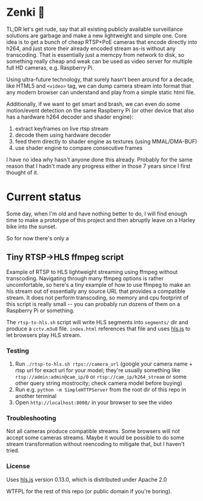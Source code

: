 # Zenki 👀
TL;DR let's get rude, say that all existing publicly available surveillance solutions are garbage and make a new lightweight and simple one. Core idea is to get a bunch of cheap RTSP+PoE cameras that encode directly into h264, and just store their already encoded stream as-is without any transcoding. That is essentially just a memcpy from network to disk, so something really cheap and weak can be used as video server for multiple full HD cameras, e.g. Raspberry Pi.

Using ultra-future technology, that surely hasn't been around for a decade, like HTML5 and `<video>` tag, we can dump camera stream into format that any modern browser can understand and play from a simple static html file.

Additionally, if we want to get smart and brash, we can even do some motion/event detection on the same Raspberry Pi (or other device that also has a hardware h264 decoder and shader engine):
1. extract keyframes on live rtsp stream
2. decode them using hardware decoder
3. feed them directly to shader engine as textures (using MMAL/DMA-BUF)
4. use shader engine to compare consecutive frames

I have no idea why hasn't anyone done this already. Probably for the same reason that I hadn't made any progress either in those 7 years since I first thought of it.

# Current status
Some day, when I'm old and have nothing better to do, I will find enough time to make a prototype of this project and then abruptly leave on a Harley bike into the sunset.

So for now there's only a

## Tiny RTSP->HLS ffmpeg script
Example of RTSP to HLS lightweight streaming using ffmpeg without transcoding.
Navigating through many ffmpeg options is rather uncomfortable, so here's a tiny example of how to use ffmpeg to make an hls stream out of essentially any source URL that provides a compatible stream. It does not perform transcoding, so memory and cpu footprint of this script is really small -- you can probably run dozens of them on a Raspberry Pi or something.

The `rtsp-to-hls.sh` script will write HLS segments into `segments/` dir and produce a `cctv.m3u8` file. `index.html` references that file and uses [hls.js](https://github.com/video-dev/hls.js/) to let browsers play HLS stream.

### Testing
1. Run `./rtsp-to-hls.sh rtps://camera_url` (google your camera name + rtsp url for exact url for your model; they're usually something like `rtsp://admin:admin@cam_ip/0` or `rtsp://cam_ip/h264_stream` or some other query string mostrocity; check camera model before buying)
2. Run e.g. `python -m SimpleHTTPServer` from the root dir of this repo in another terminal
3. Open `http://localhost:8000/` in your browser to see the video

### Troubleshooting
Not all cameras produce compatible streams. Some browsers will not accept some cameras streams. Maybe it would be possible to do some stream transformation without reencoding to mitigate that, but I haven't tried.

### License
Uses [hls.js](https://github.com/video-dev/hls.js/) version 0.13.0, which is distributed under Apache 2.0

WTFPL for the rest of this repo (or public domain if you're boring).
